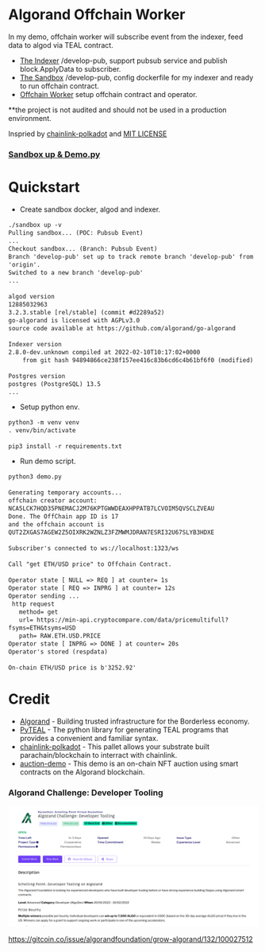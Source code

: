 # Algorand Offchain Worker

In my demo, offchain worker will subscribe event from the indexer, feed data to algod via TEAL contract.

* [The Indexer](https://github.com/ubinix-warun/algorand-indexer) /develop-pub, support pubsub service and publish block.ApplyData to subscriber.
* [The Sandbox](https://github.com/ubinix-warun/algorand-sandbox) /develop-pub, config dockerfile for my indexer and ready to run offchain contract.
* [Offchain Worker](https://github.com/ubinix-warun/algorand-offchain-worker) setup offchain contract and operator.

**the project is not audited and should not be used in a production environment.

Inspried by [chainlink-polkadot](https://github.com/smartcontractkit/chainlink-polkadot/tree/master/pallet-chainlink) and [MIT LICENSE](https://github.com/ubinix-warun/algorand-offchain-worker/blob/master/LICENSE)


### [Sandbox up & Demo.py](https://www.youtube.com/watch?v=LEt7SXV76z0)

# Quickstart

* Create sandbox docker, algod and indexer.

```
./sandbox up -v
Pulling sandbox... (POC: Pubsub Event)
...
Checkout sandbox... (Branch: Pubsub Event)
Branch 'develop-pub' set up to track remote branch 'develop-pub' from 'origin'.
Switched to a new branch 'develop-pub'
...

algod version
12885032963
3.2.3.stable [rel/stable] (commit #d2289a52)
go-algorand is licensed with AGPLv3.0
source code available at https://github.com/algorand/go-algorand

Indexer version
2.8.0-dev.unknown compiled at 2022-02-10T10:17:02+0000 
    from git hash 94894866ce238f157ee416c83b6cd6c4b61bf6f0 (modified)

Postgres version
postgres (PostgreSQL) 13.5
...

```

* Setup python env.

```
python3 -m venv venv
. venv/bin/activate

pip3 install -r requirements.txt
```

* Run demo script.

```
python3 demo.py 

Generating temporary accounts...
offchain creator account:  NCA5LCK7HQD35PNEMACJ2M76KPTGWWDEAXHPPATB7LCVOIM5QVSCLZVEAU
Done. The OffChain app ID is 17 
and the offchain account is QUT2ZXGAS7AGEW2Z5OIXRK2WZNLZ3FZMWMJDRAN7ESRI32U67SLYB3HDXE 

Subscriber's connected to ws://localhost:1323/ws 

Call "get ETH/USD price" to Offchain Contract.

Operator state [ NULL => REQ ] at counter= 1s
Operator state [ REQ => INPRG ] at counter= 12s
Operator sending ... 
 http request 
   method= get 
   url= https://min-api.cryptocompare.com/data/pricemultifull?fsyms=ETH&tsyms=USD 
   path= RAW.ETH.USD.PRICE
Operator state [ INPRG => DONE ] at counter= 20s
Operator's stored (respdata)

On-chain ETH/USD price is b'3252.92'

```


# Credit

* [Algorand](https://developer.algorand.org/) - Building trusted infrastructure for the Borderless economy. 
* [PyTEAL](https://developer.algorand.org/docs/get-details/dapps/pyteal/) - The python library for generating TEAL programs that provides a convenient and familiar syntax.
* [chainlink-polkadot](https://github.com/smartcontractkit/chainlink-polkadot/tree/master/pallet-chainlink) - This pallet allows your substrate built parachain/blockchain to interract with chainlink. 
* [auction-demo](https://github.com/algorand/auction-demo/) - This demo is an on-chain NFT auction using smart contracts on the Algorand blockchain.

### Algorand Challenge: Developer Tooling

![PT2](https://raw.githubusercontent.com/ubinix-warun/algorand-offchain-worker/main/doc/assets/gitcoin_bounties.png)

https://gitcoin.co/issue/algorandfoundation/grow-algorand/132/100027512
